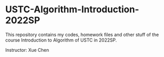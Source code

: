 # USTC-Algorithm-Introduction-2022SP

This repository contains my codes, homework files and other stuff of the course Introduction to Algorithm of USTC in 2022SP.

Instructor: Xue Chen
